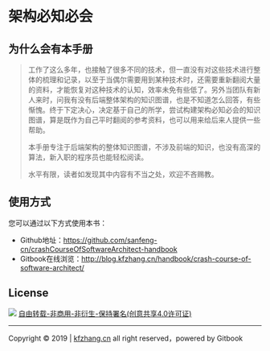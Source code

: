 # 架构必知必会
## 为什么会有本手册

> 工作了这么多年，也接触了很多不同的技术，但一直没有对这些技术进行整体的梳理和记录，以至于当偶尔需要用到某种技术时，还需要重新翻阅大量的资料，才能恢复对这种技术的认知，效率未免有些低了。另外当团队有新人来时，问我有没有后端整体架构的知识图谱，也是不知道怎么回答，有些惭愧。终于下定决心，决定基于自己的所学，尝试构建架构必知必会的知识图谱，算是既作为自己平时翻阅的参考资料，也可以用来给后来人提供一些帮助。
>
> 本手册专注于后端架构的整体知识图谱，不涉及前端的知识，也没有高深的算法，新入职的程序员也能轻松阅读。
>
> 水平有限，读者如发现其中内容有不当之处，欢迎不吝赐教。

## 使用方式

您可以通过以下方式使用本书：

- Github地址：<https://github.com/sanfeng-cn/crashCourseOfSoftwareArchitect-handbook>
- Gitbook在线浏览：http://blog.kfzhang.cn/handbook/crash-course-of-software-architect/

## License

![](http://media.kfzhang.cn/b/by-nc-nd_4.0_88x31.png)
[自由转载-非商用-非衍生-保持署名(创意共享4.0许可证)](http://creativecommons.org/licenses/by-nc-nd/4.0/)

---

Copyright © 2019 | [kfzhang.cn](http://kfzhang.cn/) all right reserved，powered by Gitbook

